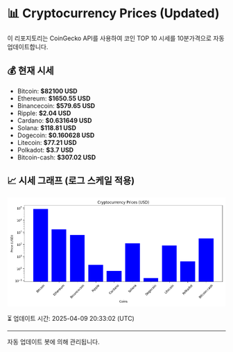 
# 📊 Cryptocurrency Prices (Updated)

이 리포지토리는 CoinGecko API를 사용하여 코인 TOP 10 시세를 10분가격으로 자동 업데이트합니다.

## 💰 현재 시세
- Bitcoin: **$82100 USD**
- Ethereum: **$1650.55 USD**
- Binancecoin: **$579.65 USD**
- Ripple: **$2.04 USD**
- Cardano: **$0.631649 USD**
- Solana: **$118.81 USD**
- Dogecoin: **$0.160628 USD**
- Litecoin: **$77.21 USD**
- Polkadot: **$3.7 USD**
- Bitcoin-cash: **$307.02 USD**

## 📈 시세 그래프 (로그 스케일 적용)
![Crypto Prices](crypto_prices.png)

⏳ 업데이트 시간: 2025-04-09 20:33:02 (UTC)

---
자동 업데이트 봇에 의해 관리됩니다.
